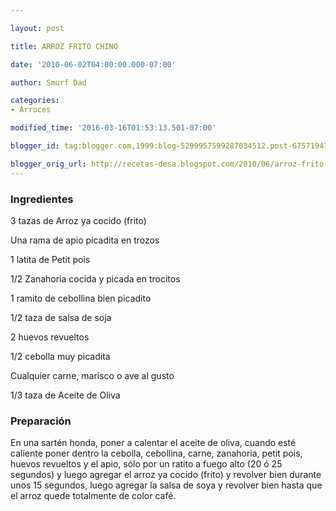 ```yaml
---

layout: post

title: ARROZ FRITO CHINO

date: '2010-06-02T04:00:00.000-07:00'

author: Smurf Dad

categories:
- Arroces

modified_time: '2016-03-16T01:53:13.501-07:00'

blogger_id: tag:blogger.com,1999:blog-5299957599287034512.post-675719475045868058

blogger_orig_url: http://recetas-desa.blogspot.com/2010/06/arroz-frito-chino.html
---
```


<h3>Ingredientes</h3>

3 tazas de Arroz ya cocido (frito)

Una rama de apio picadita en trozos

1 latita de Petit pois

1/2 Zanahoria cocida y picada en trocitos

1 ramito de cebollina bien picadito

1/2 taza de salsa de soja

2 huevos revueltos

1/2 cebolla muy picadita

Cualquier carne, marisco o ave al gusto

1/3 taza de Aceite de Oliva

<h3>Preparación</h3>

En una sartén honda, poner a calentar el aceite de oliva, cuando esté caliente poner dentro la cebolla, cebollina, carne, zanahoria, petit pois, huevos revueltos y el apio, sólo por un ratito a fuego alto (20 ó 25 segundos) y luego agregar el arroz ya cocido (frito) y revolver bien durante unos 15 segundos, luego agregar la salsa de soya y revolver bien hasta que el arroz quede totalmente de color café.

